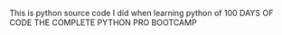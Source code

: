 This is python source code I did when learning python of 100 DAYS OF CODE THE COMPLETE PYTHON PRO BOOTCAMP